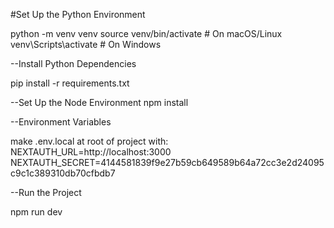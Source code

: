 #Set Up the Python Environment

python -m venv venv
source venv/bin/activate        # On macOS/Linux
venv\Scripts\activate           # On Windows

--Install Python Dependencies

pip install -r requirements.txt

--Set Up the Node Environment
npm install

--Environment Variables

make .env.local at root of project with:
NEXTAUTH_URL=http://localhost:3000
NEXTAUTH_SECRET=4144581839f9e27b59cb649589b64a72cc3e2d24095c9c1c389310db70cfbdb7

--Run the Project

npm run dev
